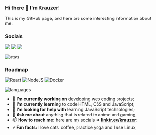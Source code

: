 ### Hi there 👋 I'm Krauzer!

This is my GitHub page, and here are some interesting information about me:

### Socials
[<img src="https://img.shields.io/badge/-LinkedIn-blue?style=for-the-badge&logo=&logoColor=white">](https://www.linkedin.com/in/pedro-krauzer-51103a101/)
[<img src="https://img.shields.io/badge/Email-red?style=for-the-badge&logo=gmail&logoColor=white">](mailto:pkrauzer94@gmail.com)
[<img src="https://img.shields.io/badge/LinkTree-green?style=for-the-badge&logo=&logoColor=white">](https://linktr.ee/pedrok94)

![stats](https://github-readme-stats.vercel.app/api?username=Krauzer94&show_icons=true&theme=dark&hide_rank=true)

### Roadmap
![React](https://img.shields.io/badge/react-blue.svg?style=for-the-badge&logo=react&logoColor=white)
![NodeJS](https://img.shields.io/badge/node-green?style=for-the-badge&logo=node.js&logoColor=white)
![Docker](https://img.shields.io/badge/python-red?style=for-the-badge&logo=python&logoColor=white)

![languages](https://github-readme-stats.vercel.app/api/top-langs/?username=Krauzer94&layout=compact&show_icons=true&theme=dark&hide_progress=true)

- 🔭 **I’m currently working on** developing web coding projects;
- 🌱 **I’m currently learning** to code HTML, CSS and JavaScript;
- 🤔 **I’m looking for help with** learning JavaScript technologies;
- 💬 **Ask me about** anything that is related to anime and gaming;
- 📫 **How to reach me:** here are my socials => [**linktr.ee/krauzer**](https://linktr.ee/krauzer);
- ⚡ **Fun facts:** I love cats, coffee, practice yoga and I use Linux;
